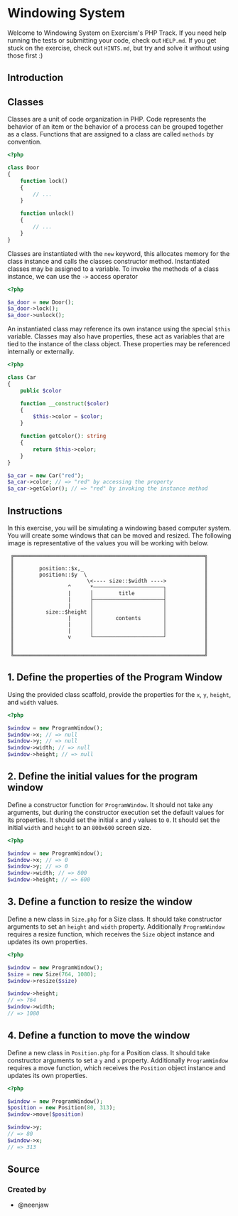 # Windowing System

Welcome to Windowing System on Exercism's PHP Track.
If you need help running the tests or submitting your code, check out `HELP.md`.
If you get stuck on the exercise, check out `HINTS.md`, but try and solve it without using those first :)

## Introduction

## Classes

Classes are a unit of code organization in PHP.
Code represents the behavior of an item or the behavior of a process can be grouped together as a class.
Functions that are assigned to a class are called `methods` by convention.

```php
<?php

class Door
{
    function lock()
    {
        // ...
    }

    function unlock()
    {
        // ...
    }
}
```

Classes are instantiated with the `new` keyword, this allocates memory for the class instance and calls the classes constructor method.
Instantiated classes may be assigned to a variable.
To invoke the methods of a class instance, we can use the `->` access operator 

```php
<?php

$a_door = new Door();
$a_door->lock();
$a_door->unlock();
```

An instantiated class may reference its own instance using the special `$this` variable.
Classes may also have properties, these act as variables that are tied to the instance of the class object.
These properties may be referenced internally or externally.

```php
<?php

class Car
{
    public $color

    function __construct($color)
    {
        $this->color = $color;
    }

    function getColor(): string
    {
        return $this->color;
    }
}

$a_car = new Car("red");
$a_car->color; // => "red" by accessing the property
$a_car->getColor(); // => "red" by invoking the instance method
```

## Instructions

In this exercise, you will be simulating a windowing based computer system.
You will create some windows that can be moved and resized.
The following image is representative of the values you will be working with below.

```
 ╔════════════════════════════════════════════════════════════╗
 ║                                                            ║
 ║        position::$x,_                                      ║
 ║        position::$y  \                                     ║
 ║                       \<---- size::$width ---->            ║
 ║                 ^      *──────────────────────┐            ║
 ║                 |      │        title         │            ║
 ║                 |      ├──────────────────────┤            ║
 ║                 |      │                      │            ║
 ║          size::$height │                      │            ║
 ║                 |      │       contents       │            ║
 ║                 |      │                      │            ║
 ║                 |      │                      │            ║
 ║                 v      └──────────────────────┘            ║
 ║                                                            ║
 ║                                                            ║
 ╚════════════════════════════════════════════════════════════╝
```

## 1. Define the properties of the Program Window

Using the provided class scaffold, provide the properties for the `x`, `y`, `height`, and `width` values.

```php
<?php

$window = new ProgramWindow();
$window->x; // => null
$window->y; // => null
$window->width; // => null
$window->height; // => null
```

## 2. Define the initial values for the program window

Define a constructor function for `ProgramWindow`.
It should not take any arguments, but during the constructor execution set the default values for its properties.
It should set the initial `x` and `y` values to `0`.
It should set the initial `width` and `height` to an `800x600` screen size.

```php
<?php

$window = new ProgramWindow();
$window->x; // => 0 
$window->y; // => 0
$window->width; // => 800
$window->height; // => 600
```

## 3. Define a function to resize the window

Define a new class in `Size.php` for a Size class.
It should take constructor arguments to set an `height` and `width` property.
Additionally `ProgramWindow` requires a resize function, which receives the `Size` object instance and updates its own properties.

```php
<?php 

$window = new ProgramWindow();
$size = new Size(764, 1080);
$window->resize($size)

$window->height;
// => 764
$window->width;
// => 1080
```

## 4. Define a function to move the window

Define a new class in `Position.php` for a Position class.
It should take constructor arguments to set a `y` and `x` property.
Additionally `ProgramWindow` requires a move function, which receives the `Position` object instance and updates its own properties.

```php
<?php 

$window = new ProgramWindow();
$position = new Position(80, 313);
$window->move($position)

$window->y;
// => 80
$window->x;
// => 313
```

## Source

### Created by

- @neenjaw